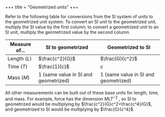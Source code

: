 +++
title = "Geometrized units"
+++

Refer to the following table for conversions from the SI system of units to the geometrized unit system. To convert an SI unit to the geometrized unit, multiply the SI value by the first column; to convert a geometrized unit to an SI unit, multiply the geometrized value by the second column.

| Measure of... | SI to geometrized | Geometrized to SI |
|-----|-----|------|
| Length ($L$) | $\frac{c^2}{G}$ | $\frac{G}{c^2}$ |
| Time ($T$) | $\frac{1}{c}$ | $c$|
| Mass ($M$) | 1 (same value in SI and geometrized) | 1 (same value in SI and geometrized) |

All other measurements can be built out of these base units for length, time, and mass. For example, force has the dimension $M LT^{-2}$ , so SI to geometrized would be multiplying by $\frac{c^2}{G}c^2=\frac{c^4}{G}$, and geometrized to SI would be multiplying by $\frac{G}{c^4}$.

